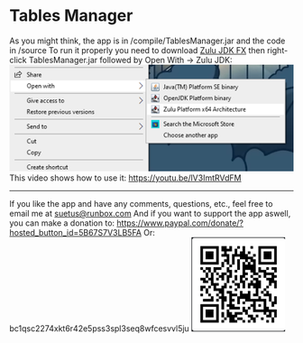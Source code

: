 # Tables Manager
As you might think, the app is in /compile/TablesManager.jar and the code in /source
To run it properly you need to download [Zulu JDK FX](https://www.azul.com/core-post-download/?endpoint=zulu&uuid=a1b4f9db-7b55-4e1e-addc-abcb9cf4598c) then right-click TablesManager.jar followed by Open With -> Zulu JDK:
![](https://github.com/Suetus-projects/Images/blob/main/OpenWithZulu.png)
This video shows how to use it:
https://youtu.be/lV3ImtRVdFM

------------
If you like the app and have any comments, questions, etc., feel free to email me at suetus@runbox.com
And if you want to support the app aswell, you can make a donation to:
https://www.paypal.com/donate/?hosted_button_id=5B67S7V3LB5FA
Or:
bc1qsc2274xkt6r42e5pss3spl3seq8wfcesvvl5ju
![](https://github.com/Suetus-projects/Images/blob/main/BitcoinDonationsLink.png)
